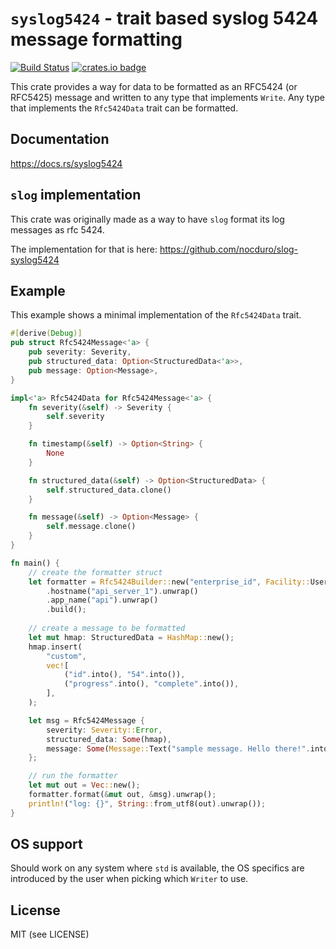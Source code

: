 # `syslog5424` - trait based syslog 5424 message formatting
[![Build Status](https://dev.azure.com/nocduro/syslog5424/_apis/build/status/nocduro.syslog5424)](https://dev.azure.com/nocduro/syslog5424/_build/latest?definitionId=3)
[![crates.io badge](https://img.shields.io/crates/v/syslog5424.svg)](https://crates.io/crates/syslog5424)

This crate provides a way for data to be formatted as an RFC5424 (or RFC5425) message and written to any type that implements `Write`. 
Any type that implements the `Rfc5424Data` trait can be formatted.

## Documentation
https://docs.rs/syslog5424

## `slog` implementation
This crate was originally made as a way to have `slog` format its log messages as rfc 5424.

The implementation for that is here: https://github.com/nocduro/slog-syslog5424


## Example
This example shows a minimal implementation of the `Rfc5424Data` trait.
```rust
#[derive(Debug)]
pub struct Rfc5424Message<'a> {
    pub severity: Severity,
    pub structured_data: Option<StructuredData<'a>>,
    pub message: Option<Message>,
}

impl<'a> Rfc5424Data for Rfc5424Message<'a> {
    fn severity(&self) -> Severity {
        self.severity
    }

    fn timestamp(&self) -> Option<String> {
        None
    }

    fn structured_data(&self) -> Option<StructuredData> {
        self.structured_data.clone()
    }

    fn message(&self) -> Option<Message> {
        self.message.clone()
    }
}

fn main() {
    // create the formatter struct
    let formatter = Rfc5424Builder::new("enterprise_id", Facility::User)
        .hostname("api_server_1").unwrap()
        .app_name("api").unwrap()
        .build();
    
    // create a message to be formatted
    let mut hmap: StructuredData = HashMap::new();
    hmap.insert(
        "custom",
        vec![
            ("id".into(), "54".into()),
            ("progress".into(), "complete".into()),
        ],
    );

    let msg = Rfc5424Message {
        severity: Severity::Error,
        structured_data: Some(hmap),
        message: Some(Message::Text("sample message. Hello there!".into())),
    };

    // run the formatter
    let mut out = Vec::new();
    formatter.format(&mut out, &msg).unwrap();
    println!("log: {}", String::from_utf8(out).unwrap());
}
```

## OS support
Should work on any system where `std` is available, the OS specifics are introduced by the user when picking which `Writer` to use.

## License
MIT (see LICENSE)
